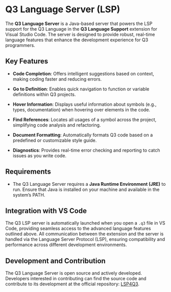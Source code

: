 # Q3 Language Server (LSP)

The **Q3 Language Server** is a Java-based server that powers the LSP support for the Q3 Language in the **Q3 Language Support** extension for Visual Studio Code. The server is designed to provide robust, real-time language features that enhance the development experience for Q3 programmers.

## Key Features

- **Code Completion**: Offers intelligent suggestions based on context, making coding faster and reducing errors.
  
- **Go to Definition**: Enables quick navigation to function or variable definitions within Q3 projects.

- **Hover Information**: Displays useful information about symbols (e.g., types, documentation) when hovering over elements in the code.

- **Find References**: Locates all usages of a symbol across the project, simplifying code analysis and refactoring.

- **Document Formatting**: Automatically formats Q3 code based on a predefined or customizable style guide.

- **Diagnostics**: Provides real-time error checking and reporting to catch issues as you write code.

## Requirements

- The Q3 Language Server requires a **Java Runtime Environment (JRE)** to run. Ensure that Java is installed on your machine and available in the system’s PATH.

## Integration with VS Code

The Q3 LSP server is automatically launched when you open a `.q3` file in VS Code, providing seamless access to the advanced language features outlined above. All communication between the extension and the server is handled via the Language Server Protocol (LSP), ensuring compatibility and performance across different development environments.

## Development and Contribution

The Q3 Language Server is open source and actively developed. Developers interested in contributing can find the source code and contribute to its development at the official repository: [LSP4Q3](https://github.com/AronBA/LSP4Q3).
